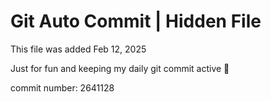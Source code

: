 # Git Auto Commit | Hidden File

This file was added Feb 12, 2025

Just for fun and keeping my daily git commit active 🤪

commit number: 2641128
